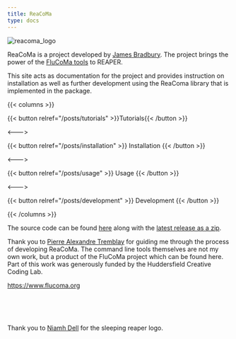 ```yaml
---
title: ReaCoMa
type: docs
---
```


<img src="/img/logo_compressed.jpg" alt="reacoma_logo" class="center-image">

ReaCoMa is a project developed by [James Bradbury](https://jamesbradbury.xyz). The project brings the power of the [FluCoMa tools](https://www.flucoma.org) to REAPER. 

This site acts as documentation for the project and provides instruction on installation as well as further development using the ReaComa library that is implemented in the package.


{{< columns >}}

{{< button relref="/posts/tutorials" >}}Tutorials{{< /button >}}

<--->

{{< button relref="/posts/installation" >}} Installation {{< /button >}}

<--->

{{< button relref="/posts/usage" >}} Usage {{< /button >}}

<--->

{{< button relref="/posts/development" >}} Development {{< /button >}}

{{< /columns >}}

The source code can be found [here](https://github.com/jamesb93/reacoma) along with the [latest release as a zip](https://github.com/jamesb93/ReaCoMa/archive/master.zip).

Thank you to [Pierre Alexandre Tremblay](https://www.pierrealexandretremblay.com) for guiding me through the process of developing ReaCoMa. The command line tools themselves are not my own work, but a product of the FluCoMa project which can be found here. Part of this work was generously funded by the Huddersfield Creative Coding Lab.

https://www.flucoma.org


<br><br><br>

<p class="thanks">Thank you to <a href=mailto:dell.niamh@gmail.com>Niamh Dell</a> for the sleeping reaper logo.</p>

